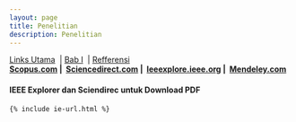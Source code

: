 ```yaml
---
layout: page
title: Penelitian
description: Penelitian
---
```


<!-- BODY -->

<div class="tocContainer">
	<a href="#"  onclick="showx('i3e')">Links Utama</a>
	&nbsp;|&nbsp;<a href="#"  onclick="showx('bab1')">Bab I</a>
	&nbsp;|&nbsp;<a href="#"  onclick="showx('reff')">Refferensi</a>

</div>

<div id="i3e" style="display:block" border="0" class="tocContainer">
	<b>
	 	<a href="https://www.scopus.com/home.uri" target="_blank">Scopus.com</a>&nbsp;|&nbsp;
	 	<a href="http://www.sciencedirect.com/" target="_blank">Sciencedirect.com</a>&nbsp;|&nbsp;
	 	<a href="http://ieeexplore.ieee.org/Xplore/home.jsp" target="_blank">Ieeexplore.ieee.org</a>&nbsp;|&nbsp;
	 	<a href="https://www.mendeley.com/" target="_blank">Mendeley.com</a>
	</b>
	<h4> IEEE Explorer dan Sciendirec untuk Download PDF </h4>

	{% include ie-url.html %}

</div>
<div id="bab1" style="display:none" border="0">
	<h4> BAB I </h4>

	{%include penelitian/bab1.html%}

</div>
<div id="reff" style="display:none" border="0">
	<h4> Referensi Papers | <a href="#" id="cl" onclick="rowtc()">Column</a><a href="#" id="rw" onclick="ctrow()">Rows</a>
</h4>

	{%include penelitian/reff-ts.html%}

</div>

<!--



<button onclick="topFunction()" id="myBtn" title="Go to top">xxx-Top</button>
-->
